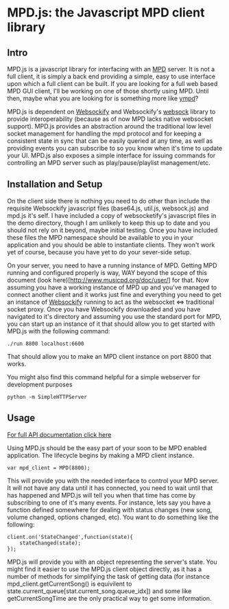 MPD.js: the Javascript MPD client library
=========================================

Intro
-----

MPD.js is a javascript library for interfacing with an [MPD](http://www.musicpd.org/) server. It is not a full client, it is simply a back end providing a simple, easy to use interface upon which a full client can be built. If you are looking for a full web based MPD GUI client, I'll be working on one of those shortly using MPD. Until then, maybe what you are looking for is something more like [ympd](https://github.com/notandy/ympd)?

MPD.js is dependent on [Websockify](https://github.com/kanaka/websockify) and Websockify's [websock](https://github.com/kanaka/websockify/wiki/websock.js) library to provide interoperability (because as of now MPD lacks native websocket support). MPD.js provides an abstraction around the traditional low level socket management for handling the mpd protocol and for keeping a consistent state in sync that can be easily queried at any time, as well as providing events you can subscribe to so you know when it's time to update your UI. MPD.js also exposes a simple interface for issuing commands for controlling an MPD server such as play/pause/playlist management/etc.

Installation and Setup
---------------------

On the client side there is nothing you need to do other than include the requisite Websockify javascript files (base64.js, util.js, websock.js) and mpd.js it's self. I have included a copy of websocketify's javascript files in the demo directory, though I am unlikely to keep this up to date and you should not rely on it beyond, maybe initial testing. Once you have included these files the MPD namespace should be available to you in your application and you should be able to instantiate clients. They won't work yet of course, because you have yet to do your sever-side setup.

On your server, you need to have a running instance of MPD. Getting MPD running and configured properly is way, WAY beyond the scope of this document (look here)[http://www.musicpd.org/doc/user/] for that. Now assuming you have a working instance of MPD up and you've managed to connect another client and it works just fine and everything you need to get an instance of [Websockify](https://github.com/kanaka/websockify) running to act as the websocket <=> traditional socket proxy. Once you have Websockify downloaded and you have navigated to it's directory and assuming you use the standard port for MPD, you can start up an instance of it that should allow you to get started with MPD.js with the following command:

    ./run 8800 localhost:6600

That should allow you to make an MPD client instance on port 8800 that works.

You might also find this command helpful for a simple webserver for development purposes

    python -m SimpleHTTPServer

Usage
-----

[For full API documentation click here](http://bobboau.github.io/MPD.js/doc/index.html)

Using MPD.js should be the easy part of your soon to be MPD enabled application. The lifecycle begins by making a MPD client instance.

    var mpd_client = MPD(8800);

This will provide you with the needed interface to control your MPD server. It will not have any data until it has connected, you need to wait until that has happened and MPD.js will tell you when that time has come by subscribing to one of it's many events. For instance, lets say you have a function defined somewhere for dealing with status changes (new song, volume changed, options changed, etc). You want to do something like the following:

    client.on('StateChanged',function(state){
        stateChanged(state);
    });

MPD.js will provide you with an object representing the server's state. You might find it easier to use the MPD.js client object directly, as it has a number of methods for simplifying the task of getting data (for instance mpd_client.getCurrentSong() is equivilent to state.current_queue[stat.current_song.queue_idx]) and some like getCurrentSongTime are the only practical way to get some information.
